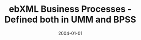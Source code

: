 ---
abstract: ''
authors:
- Birgit Hofreiter
- Christian Huemer
date: '2004-01-01'
featured: false
links:
- name: Publik
  url: https://publik.tuwien.ac.at/showentry.php?ID=203823&lang=1
publication_types:
- '0'
publishDate: '2004-01-01'
title: ebXML Business Processes - Defined both in UMM and BPSS
url_pdf: ''
---